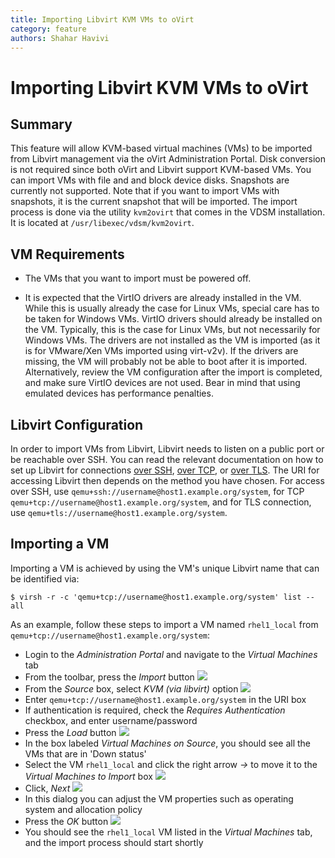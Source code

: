 ```yaml
---
title: Importing Libvirt KVM VMs to oVirt
category: feature
authors: Shahar Havivi
---
```


# Importing Libvirt KVM VMs to oVirt

## Summary

This feature will allow KVM-based virtual machines (VMs) to be imported from Libvirt management via the oVirt Administration Portal.
Disk conversion is not required since both oVirt and Libvirt support KVM-based VMs.
You can import VMs with file and and block device disks. Snapshots are currently not supported. Note that if you want to import VMs with snapshots, it is the current snapshot that will be imported.
The import process is done via the utility `kvm2ovirt` that comes in the VDSM installation. It is located at `/usr/libexec/vdsm/kvm2ovirt`.

## VM Requirements

* The VMs that you want to import must be powered off.

* It is expected that the VirtIO drivers are already installed in the VM. While this is usually already the case for Linux VMs, special care has to be taken for Windows VMs.
VirtIO drivers should already be installed on the VM. Typically, this is the case for Linux VMs, but not necessarily for Windows VMs.
The drivers are not installed as the VM is imported (as it is for VMware/Xen VMs imported using virt-v2v).
If the drivers are missing, the VM will probably not be able to boot after it is imported. Alternatively, review the VM configuration after the import is completed, and make sure VirtIO devices are not used. Bear in mind that using emulated devices has performance penalties.


## Libvirt Configuration
In order to import VMs from Libvirt, Libvirt needs to listen on a public port or be reachable over SSH.
You can read the relevant documentation on how to set up Libvirt for connections
[over SSH](https://wiki.libvirt.org/page/SSHSetup),
[over TCP](https://wiki.libvirt.org/page/Libvirt_daemon_is_not_listening_on_tcp_ports_although_configured_to), or
[over TLS](https://wiki.libvirt.org/page/TLSSetup).
The URI for accessing Libvirt then depends on the method you have chosen.
For access over SSH, use `qemu+ssh://username@host1.example.org/system`, for TCP `qemu+tcp://username@host1.example.org/system`,
and for TLS connection, use `qemu+tls://username@host1.example.org/system`.

## Importing a VM
Importing a VM is achieved by using the VM's unique Libvirt name that can be identified via:

    $ virsh -r -c 'qemu+tcp://username@host1.example.org/system' list --all

As an example, follow these steps to import a VM named `rhel1_local` from `qemu+tcp://username@host1.example.org/system`:

- Login to the *Administration Portal* and navigate to the *Virtual Machines* tab
- From the toolbar, press the *Import* button ![](/images/wiki/ImportFromKvm1.png)
- From the *Source* box, select *KVM (via libvirt)* option ![](/images/wiki/ImportFromKvm2.png)
- Enter `qemu+tcp://username@host1.example.org/system` in the URI box
- If authentication is required, check the *Requires Authentication* checkbox, and enter username/password
- Press the *Load* button ![](/images/wiki/ImportFromKvm3.png)
- In the box labeled *Virtual Machines on Source*, you should see all the VMs that are in 'Down status'
- Select the VM `rhel1_local` and click the right arrow *->* to move it to the *Virtual Machines to Import* box ![](/images/wiki/ImportFromKvm4.png)
- Click, *Next* ![](/images/wiki/ImportFromKvm5.png)
- In this dialog you can adjust the VM properties such as operating system and allocation policy
- Press the *OK* button ![](/images/wiki/ImportFromKvm6.png)
- You should see the `rhel1_local` VM listed in the *Virtual Machines* tab, and the import process should start shortly
